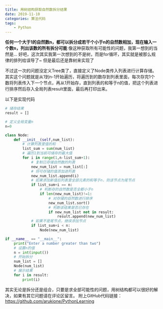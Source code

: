 ```yaml
---
title: 用树结构获取自然数拆分结果
date: 2019-11-10
categories: 算法代码
tags:
    - Python
---
```


**任何一个大于1的自然数n，都可以拆分成若干个小于n的自然数相加，现在输入一个数n，列出该数的所有拆分可能**
像这种获取所有可能性的问题，我第一想到的当然是...
好吧，这次其实我第一次想到的不是树，而是for循环，其实就是被那么规律的排列给误导了~
但是最后还是靠树来实现了

不过这一次的问题没定义Tree类了，直接定义了Node类传入列表进行计算存储。
其实这个问题就是从1到n-1开始遍历，将遍历到的数存到列表里面，每次存完1个数将列表传入下一个节点，再从1开始存，直到列表的和等于n的值，把这个列表进行排序然后存入全局列表result里面，最后再打印出来。

以下是实现代码

```Python
# 储存结果
result = []

# 定义全局变量n
n=0

class Node:
    def __init__(self,num_list):
        # 计算列表里值的和
        list_sum = sum(num_list)
        # 遍历1到当前可储存的最大值
        for i in range(1,n-list_sum+1):
            # 复制已存储自然数的列表
            new_num_list = num_list[:]
            # 将可存储的值添加进列表
            new_num_list.append(i)
            # 如果添加新值后列表里全部元素的和等于n，则该节点为尾节点
            if list_sum+i == n:
                # 判断存的自然数是否全都小于n
                if len(new_num_list)!=1:
                    # 对存储的自然数进行排序
                    new_num_list.sort()
                    # 判断该结果是否已存在
                    if new_num_list not in result:
                        result.append(new_num_list)
            # 如果不是尾节点，继续添加节点
            if list_sum+i < n:
                Node(new_num_list)

if __name__ == "__main__":
    print("Enter a number greater than two")
    # 设置n的值
    n = int(input())
    # 开始拆分
    num_list = []
    Node(num_list)
    # 展示结果
    for i in result:
        print(i)

```

其实无论是拆分还是组合，只要是求全部可能性的问题，用树结构都可以很好的解决，如果有其它问题请在评论区留言。
附上GitHub代码链接：<https://github.com/arukione/PythonLearning>
